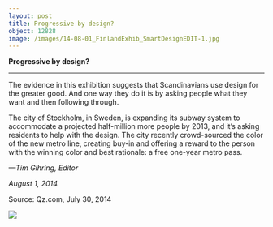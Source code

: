 ```yaml
---
layout: post
title: Progressive by design?
object: 12828
image: /images/14-08-01_FinlandExhib_SmartDesignEDIT-1.jpg
---
```

**Progressive by design?**

****

The evidence in this exhibition suggests that Scandinavians use design for the greater good. And one way they do it is by asking people what they want and then following through. 

The city of Stockholm, in Sweden, is expanding its subway system to accommodate a projected half-million more people by 2013, and it’s asking residents to help with the design. The city recently crowd-sourced the color of the new metro line, creating buy-in and offering a reward to the person with the winning color and best rationale: a free one-year metro pass.

*—Tim Gihring, Editor*

*August 1, 2014*

Source: Qz.com, July 30, 2014

![]({{siteurl.base}}/images/14-08-01_FinlandExhib_SmartDesignEDIT-1.jpg)
